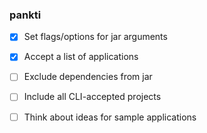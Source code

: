 ### pankti
- [x] Set flags/options for jar arguments
- [x] Accept a list of applications
- [ ] Exclude dependencies from jar
- [ ] Include all CLI-accepted projects
- [ ] Think about ideas for sample applications

